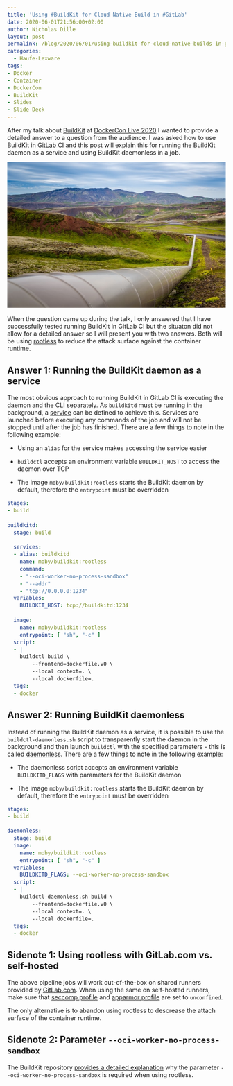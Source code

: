 ```yaml
---
title: 'Using #BuildKit for Cloud Native Build in #GitLab'
date: 2020-06-01T21:56:00+02:00
author: Nicholas Dille
layout: post
permalink: /blog/2020/06/01/using-buildkit-for-cloud-native-builds-in-gitlab/
categories:
  - Haufe-Lexware
tags:
- Docker
- Container
- DockerCon
- BuildKit
- Slides
- Slide Deck
---
```


After my talk about [BuildKit](https://github.com/moby/buildkit) at [DockerCon Live 2020](https://dille.name/blog/2020/05/29/my-talk-about-buildkit-at-dockercon-live-2020/) I wanted to provide a detailed answer to a question from the audience. I was asked how to use BuildKit in [GitLab CI](https://docs.gitlab.com/ee/ci/) and this post will explain this for running the BuildKit daemon as a service and using BuildKit daemonless in a job.

<img src="/media/2020/06/pipeline-unsplash-X-NAMq6uP3Q.jpg" /><!-- .element: style="width: 80%" -->

<!--more-->

When the question came up during the talk, I only answered that I have successfully tested running BuildKit in GitLab CI but the situaton did not allow for a detailed answer so I will present you with two answers. Both will be using [rootless](https://github.com/moby/buildkit/blob/master/docs/rootless.md) to reduce the attack surface against the container runtime.

## Answer 1: Running the BuildKit daemon as a service

The most obvious approach to running BuildKit in GitLab CI is executing the daemon and the CLI separately. As `buildkitd` must be running in the background, a [service](https://docs.gitlab.com/ee/ci/yaml/#services) can be defined to achieve this. Services are launched before executing any commands of the job and will not be stopped until after the job has finished. There are a few things to note in the following example:

- Using an `alias` for the service makes accessing the service easier

- `buildctl` accepts an environment variable `BUILDKIT_HOST` to access the daemon over TCP

- The image `moby/buildkit:rootless` starts the BuildKit daemon by default, therefore the `entrypoint` must be overridden

```yaml
stages:
- build

buildkitd:
  stage: build

  services:
  - alias: buildkitd
    name: moby/buildkit:rootless
    command:
    - "--oci-worker-no-process-sandbox"
    - "--addr"
    - "tcp://0.0.0.0:1234"
  variables:
    BUILDKIT_HOST: tcp://buildkitd:1234

  image:
    name: moby/buildkit:rootless
    entrypoint: [ "sh", "-c" ]
  script:
  - |
    buildctl build \
        --frontend=dockerfile.v0 \
        --local context=. \
        --local dockerfile=.
  tags:
  - docker
```

## Answer 2: Running BuildKit daemonless

Instead of running the BuildKit daemon as a service, it is possible to use the `buildctl-daemonless.sh` script to transparently start the daemon in the background and then launch `buildctl` with the specified parameters - this is called [daemonless](https://github.com/moby/buildkit#daemonless). There are a few things to note in the following example:

- The daemonless script accepts an environment variable `BUILDKITD_FLAGS` with parameters for the BuildKit daemon

- The image `moby/buildkit:rootless` starts the BuildKit daemon by default, therefore the `entrypoint` must be overridden

```yaml
stages:
- build

daemonless:
  stage: build
  image:
    name: moby/buildkit:rootless
    entrypoint: [ "sh", "-c" ]
  variables:
    BUILDKITD_FLAGS: --oci-worker-no-process-sandbox
  script:
  - |
    buildctl-daemonless.sh build \
        --frontend=dockerfile.v0 \
        --local context=. \
        --local dockerfile=.
  tags:
  - docker
```

## Sidenote 1: Using rootless with GitLab.com vs. self-hosted

The above pipeline jobs will work out-of-the-box on shared runners provided by [GitLab.com](https://gitlab.com/). When using the same on self-hosted runners, make sure that [seccomp profile](https://docs.docker.com/engine/security/seccomp/) and [apparmor profile](https://docs.docker.com/engine/security/apparmor/) are set to `unconfined`.

The only alternative is to abandon using rootless to descrease the attach surface of the container runtime.

## Sidenote 2: Parameter `--oci-worker-no-process-sandbox`

The BuildKit repository [provides a detailed explanation](https://github.com/moby/buildkit/blob/master/docs/rootless.md#about---oci-worker-no-process-sandbox) why the parameter `--oci-worker-no-process-sandbox` is required when using rootless.

